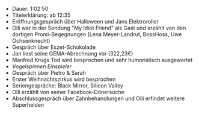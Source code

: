 - Dauer: 1:02:50
- Titelerklärung: ab 12:35
- Eröffnungsgespräch über Halloween und Jans Elektroroller
- Olli war in der Sendung "My Idiot Friend" als Gast und erzählt von den dortigen Promi-Begegnungen (Lena Meyer-Landrut, BossHoss, Uwe Ochsenknecht)
- Gespräch über Eszet-Schokolade
- Jan liest seine GEMA-Abrechnung vor (322,23€)
- Manfred Krugs Tod wird besprochen und sehr humoristisch ausgewertet
- *Vogelspinnen Einspieler*
- Gespräch über Pietro & Sarah
- Erster Weihnachtszirkus wird besprochen
- Seriengespräche: Black Mirror, Silicon Valley 
- Olli erzählt von seiner Facebook-Dönersuche
- Abschlussgespräch über Zahnbehandlungen und Olli erfindet weitere Superhelden
